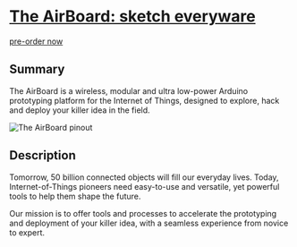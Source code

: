 [The AirBoard: sketch everyware](http://www.theairboard.cc)
=============================================
[pre-order now](http://sales.theairboard.cc)

Summary
-------
The AirBoard is a wireless, modular and ultra low-power Arduino prototyping platform for the Internet of Things, designed to explore, hack and deploy your killer idea in the field.

![The AirBoard pinout](http://www.theairboard.cc/wp-content/uploads/2015/11/pinout1.png)

Description
-----------
Tomorrow, 50 billion connected objects will fill our everyday lives. Today, Internet-of-Things pioneers need easy-to-use and versatile, yet powerful tools to help them shape the future.

Our mission is to offer tools and processes to accelerate the prototyping and deployment of your killer idea, with a seamless experience from novice to expert.
